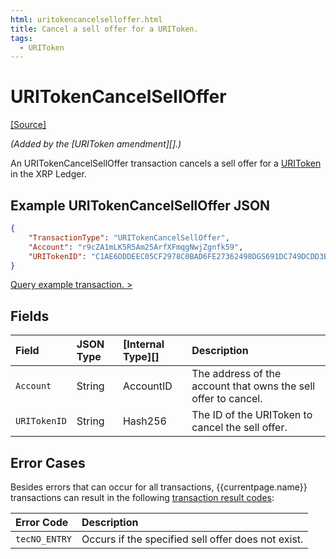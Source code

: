 ```yaml
---
html: uritokencancelselloffer.html
title: Cancel a sell offer for a URIToken.
tags:
  - URIToken
---
```

# URITokenCancelSellOffer

[[Source]](https://github.com/ripple/rippled/blob/develop/src/ripple/app/tx/impl/URITokenCancelSellOffer.cpp "Source")

_(Added by the [URIToken amendment][].)_

An URITokenCancelSellOffer transaction cancels a sell offer for a [URIToken](uritoken.html) in the XRP Ledger.

## Example URITokenCancelSellOffer JSON

```json
{
    "TransactionType": "URITokenCancelSellOffer",
    "Account": "r9cZA1mLK5R5Am25ArfXFmqgNwjZgnfk59",
    "URITokenID": "C1AE6DDDEEC05CF2978C0BAD6FE27362498DGS691DC749DCDD3B95992978C0BA",
}
```

[Query example transaction. >](websocket-api-tool.html?server=wss%3A%2F%2Fxrplcluster.com%2F&req=%7B%22id%22%3A%22example_URITokenCancelSellOffer%22%2C%22command%22%3A%22tx%22%2C%22transaction%22%3A%221AF19BF9717DA0B05A3BFC5007873E7743BA54C0311CCCCC60776AAEAC5C4635%22%2C%22binary%22%3Afalse%7D)

## Fields

| Field           | JSON Type | [Internal Type][] | Description                  |
|:----------------|:----------|:------------------|:-----------------------------|
| `Account`       | String    | AccountID         | The address of the account that owns the sell offer to cancel. |
| `URITokenID`    | String    | Hash256           | The ID of the URIToken to cancel the sell offer. |

## Error Cases

Besides errors that can occur for all transactions, {{currentpage.name}} transactions can result in the following [transaction result codes](transaction-results.html):

| Error Code | Description |
|:-----------|:------------|
| `tecNO_ENTRY` | Occurs if the specified sell offer does not exist. |

